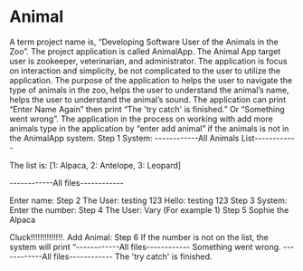# Animal
A term project name is, “Developing Software User of the Animals in the Zoo”.  The project application is called AnimalApp.  The Animal App target user is zookeeper, veterinarian, and administrator. The application is focus on interaction and simplicity, be not complicated to the user to utilize the application.
The purpose of the application to helps the user to navigate the type of animals in the zoo, helps the user to understand the animal’s name, helps the user to understand the animal’s sound. The application can print “Enter Name Again” then print “The 'try catch' is finished.” Or “Something went wrong”.  The application in the process on working with add more animals type in the application by “enter add animal” if the animals is not in the AnimalApp system. 
Step 1
System:
------------All Animals List------------

The list is: [1: Alpaca, 2: Antelope, 3: Leopard]

------------All files------------

Enter name:
Step 2
The User:
testing 123
Hello: testing 123
Step 3
System:
Enter the number:
Step 4
The User:
Vary (For example 1)
Step 5
Sophie the Alpaca

Cluck!!!!!!!!!!!!!!.
Add Animal:
Step 6
If the number is not on the list, the system will print “------------All files------------
Something went wrong.
------------All files------------
The 'try catch' is finished.

